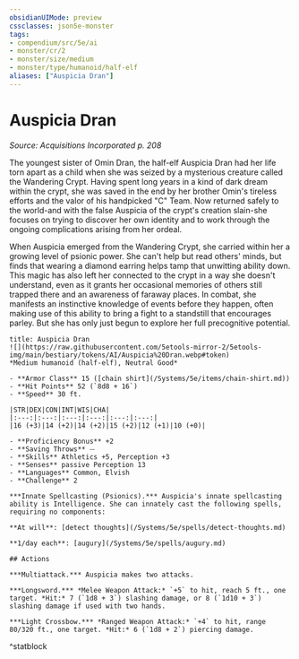 ```yaml
---
obsidianUIMode: preview
cssclasses: json5e-monster
tags:
- compendium/src/5e/ai
- monster/cr/2
- monster/size/medium
- monster/type/humanoid/half-elf
aliases: ["Auspicia Dran"]
---
```

# Auspicia Dran
*Source: Acquisitions Incorporated p. 208*  

The youngest sister of Omin Dran, the half-elf Auspicia Dran had her life torn apart as a child when she was seized by a mysterious creature called the Wandering Crypt. Having spent long years in a kind of dark dream within the crypt, she was saved in the end by her brother Omin's tireless efforts and the valor of his handpicked "C" Team. Now returned safely to the world-and with the false Auspicia of the crypt's creation slain-she focuses on trying to discover her own identity and to work through the ongoing complications arising from her ordeal.

When Auspicia emerged from the Wandering Crypt, she carried within her a growing level of psionic power. She can't help but read others' minds, but finds that wearing a diamond earring helps tamp that unwitting ability down. This magic has also left her connected to the crypt in a way she doesn't understand, even as it grants her occasional memories of others still trapped there and an awareness of faraway places. In combat, she manifests an instinctive knowledge of events before they happen, often making use of this ability to bring a fight to a standstill that encourages parley. But she has only just begun to explore her full precognitive potential.

```ad-statblock
title: Auspicia Dran
![](https://raw.githubusercontent.com/5etools-mirror-2/5etools-img/main/bestiary/tokens/AI/Auspicia%20Dran.webp#token)
*Medium humanoid (half-elf), Neutral Good*

- **Armor Class** 15 ([chain shirt](/Systems/5e/items/chain-shirt.md))
- **Hit Points** 52 (`8d8 + 16`)
- **Speed** 30 ft.

|STR|DEX|CON|INT|WIS|CHA|
|:---:|:---:|:---:|:---:|:---:|:---:|
|16 (+3)|14 (+2)|14 (+2)|15 (+2)|12 (+1)|10 (+0)|

- **Proficiency Bonus** +2
- **Saving Throws** ⏤
- **Skills** Athletics +5, Perception +3
- **Senses** passive Perception 13
- **Languages** Common, Elvish
- **Challenge** 2

***Innate Spellcasting (Psionics).*** Auspicia's innate spellcasting ability is Intelligence. She can innately cast the following spells, requiring no components:

**At will**: [detect thoughts](/Systems/5e/spells/detect-thoughts.md)

**1/day each**: [augury](/Systems/5e/spells/augury.md)

## Actions

***Multiattack.*** Auspicia makes two attacks.

***Longsword.*** *Melee Weapon Attack:* `+5` to hit, reach 5 ft., one target. *Hit:* 7 (`1d8 + 3`) slashing damage, or 8 (`1d10 + 3`) slashing damage if used with two hands.

***Light Crossbow.*** *Ranged Weapon Attack:* `+4` to hit, range 80/320 ft., one target. *Hit:* 6 (`1d8 + 2`) piercing damage.
```
^statblock